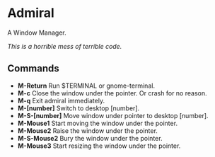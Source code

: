# Admiral

A Window Manager.

*This is a horrible mess of terrible code.*

## Commands

* **M-Return** Run $TERMINAL or gnome-terminal.
* **M-c** Close the window under the pointer. Or crash for no reason.
* **M-q** Exit admiral immediately.
* **M-[number]** Switch to desktop [number].
* **M-S-[number]** Move window under pointer to desktop [number].
* **M-Mouse1** Start moving the window under the pointer.
* **M-Mouse2** Raise the window under the pointer.
* **M-S-Mouse2** Bury the window under the pointer.
* **M-Mouse3** Start resizing the window under the pointer.
